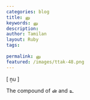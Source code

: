 ```yaml
---
categories: blog
title: னு
keywords: னு
description: 
author: Tamilan
layout: Ruby
tags: 
 
permalink: னு
featured: /images/ttak-48.png
---
```

  
[ ṉu ]  
  
The compound of ன் and உ